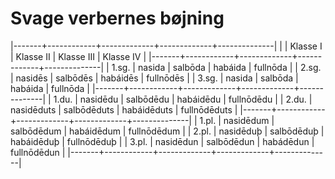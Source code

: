 # Svage verbernes bøjning
|-------+------------+-------------+-------------+--------------|
|       | Klasse I   | Klasse II   | Klasse III  | Klasse IV    |
|-------+------------+-------------+-------------+--------------|
| 1.sg. | nasida     | salbōda     | habáida     | fullnōda     |
| 2.sg. | nasidēs    | salbōdēs    | habáidēs    | fullnōdēs    |
| 3.sg. | nasida     | salbōda     | habáida     | fullnōda     |
|-------+------------+-------------+-------------+--------------|
| 1.du. | nasidēdu   | salbōdēdu   | habáidēdu   | fullnōdēdu   |
| 2.du. | nasidēduts | salbōdēduts | habáidēduts | fullnōdēduts |
|-------+------------+-------------+-------------+--------------|
| 1.pl. | nasidēdum  | salbōdēdum  | habáidēdum  | fullnōdēdum  |
| 2.pl. | nasidēduþ  | salbōdēduþ  | habáidēduþ  | fullnōdēduþ  |
| 3.pl. | nasidēdun  | salbōdēdun  | habádēdun   | fullnōdēdun  |
|-------+------------+-------------+-------------+--------------|
